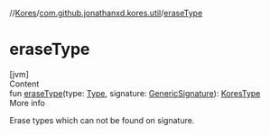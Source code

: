 //[Kores](../index.md)/[com.github.jonathanxd.kores.util](index.md)/[eraseType](erase-type.md)



# eraseType  
[jvm]  
Content  
fun [eraseType](erase-type.md)(type: [Type](https://docs.oracle.com/javase/8/docs/api/java/lang/reflect/Type.html), signature: [GenericSignature](../com.github.jonathanxd.kores.generic/-generic-signature/index.md)): [KoresType](../com.github.jonathanxd.kores.type/-kores-type/index.md)  
More info  


Erase types which can not be found on signature.

  



